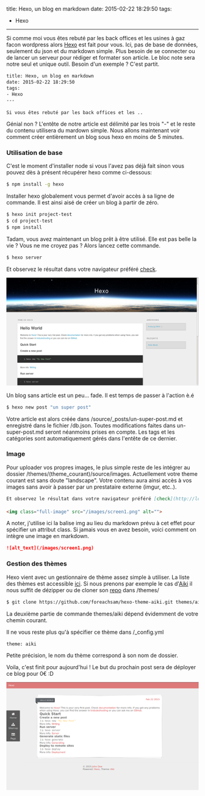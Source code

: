 title: Hexo, un blog en markdown
date: 2015-02-22 18:29:50
tags:
- Hexo
---

Si comme moi vous êtes rebuté par les back offices et les usines à gaz facon wordpress alors [Hexo](http://hexo.io/) est fait pour vous. Ici, pas de base de données, seulement du json et du markdown simple. Plus besoin de se connecter ou de lancer un serveur pour rédiger et formater son article. Le bloc note sera notre seul et unique outil. Besoin d'un exemple ? C'est partit.

``` mardown mon-article
title: Hexo, un blog en markdown
date: 2015-02-22 18:29:50
tags:
- Hexo
---

Si vous êtes rebuté par les back offices et les ..
```

Génial non ? L'entête de notre article est délimité par les trois "-" et le reste du contenu utilisera du mardown simple. Nous allons maintenant voir comment créer entièrement un blog sous hexo en moins de 5 minutes.
<!-- more -->

### Utilisation de base

C'est le moment d'installer node si vous l'avez pas déjà fait sinon vous pouvez dès à présent récupérer hexo comme ci-dessous:

``` bash install-hexo
$ npm install -g hexo
```

Installer hexo globalement vous permet d'avoir accès à sa ligne de commande. Il est ainsi aisé de créer un blog à partir de zéro.

``` bash init-blog
$ hexo init project-test
$ cd project-test
$ npm install
```

Tadam, vous avez maintenant un blog prêt à être utilisé. Elle est pas belle la vie ? Vous ne me croyez pas ? Alors lancez cette commande.

``` bash
$ hexo server
```

Et observez le résultat dans votre navigateur préféré [check](http://localhost:4000).

<img src="/images/screen1.png" alt="">

Un blog sans article est un peu... fade. Il est temps de passer à l'action è.é

``` bash
$ hexo new post "un super post"
```

Votre article est alors créée dans /source/_posts/un-super-post.md et enregistré dans le fichier /db.json. Toutes modifications faites dans un-super-post.md seront néanmoins prises en compte. Les tags et les catégories sont automatiquement gérés dans l'entête de ce dernier.

### Image

Pour uploader vos propres images, le plus simple reste de les intégrer au dossier /themes/(theme_courant)/source/images. Actuellement votre theme courant est sans doute "landscape". Votre contenu aura ainsi accès à vos images sans avoir à passer par un prestataire externe (imgur, etc..).

``` markdown utilisation-image.md
Et observez le résultat dans votre navigateur préféré [check](http://localhost:4000).

<img class="full-image" src="/images/screen1.png" alt="">
```

A noter, j'utilise ici la balise img au lieu du markdown prévu à cet effet pour spécifier un attribut class. Si jamais vous en avez besoin, voici comment on intègre une image en markdown.

``` markdown
![alt_text](/images/screen1.png)
```

### Gestion des thèmes

Hexo vient avec un gestionnaire de thème assez simple à utiliser. La liste des thèmes est accessible [ici](https://github.com/hexojs/hexo/wiki/themes). Si nous prenons par exemple le cas d'[Aiki](http://foreachsam.github.io/blog-framework-semantic-ui/article/) il nous suffit de dézipper ou de cloner son [repo](https://github.com/foreachsam/hexo-theme-aiki) dans /themes/

``` bash
$ git clone https://github.com/foreachsam/hexo-theme-aiki.git themes/aiki
```

La deuxième partie de commande themes/aiki dépend évidemment de votre chemin courant.

Il ne vous reste plus qu'à spécifier ce thème dans /_config.yml

``` bash yaml _config.yml
theme: aiki
```
Petite précision, le nom du thème correspond à son nom de dossier.

Voila, c'est finit pour aujourd'hui ! Le but du prochain post sera de déployer ce blog pour 0€ :D

<img src="/images/screen2.png" alt="">
